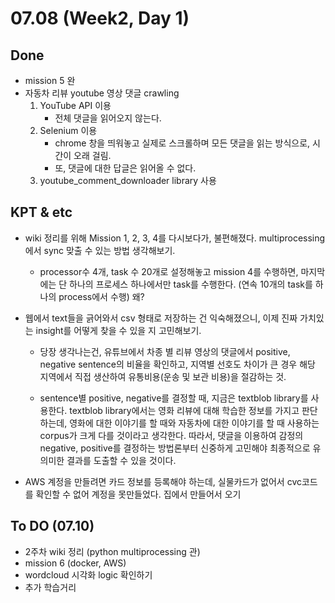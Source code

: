 # 07.08 (Week2, Day 1)

## Done
- mission 5 완
- 자동차 리뷰 youtube 영상 댓글 crawling
    1. YouTube API 이용
        - 전체 댓글을 읽어오지 않는다.
    2. Selenium 이용
        - chrome 창을 띄워놓고 실제로 스크롤하며 모든 댓글을 읽는 방식으로, 시간이 오래 걸림.
        - 또, 댓글에 대한 답글은 읽어올 수 없다. 
    3. youtube_comment_downloader library 사용


## KPT & etc
- wiki 정리를 위해 Mission 1, 2, 3, 4를 다시보다가, 불편해졌다. multiprocessing에서 sync 맞출 수 있는 방법 생각해보기. 
    - processor수 4개, task 수 20개로 설정해놓고 mission 4를 수행하면, 마지막에는 단 하나의 프로세스 하나에서만 task를 수행한다. (연속 10개의 task를 하나의 process에서 수행) 왜? 

- 웹에서 text들을 긁어와서 csv 형태로 저장하는 건 익숙해졌으니, 이제 진짜 가치있는 insight를 어떻게 찾을 수 있을 지 고민해보기.
    - 당장 생각나는건, 유튜브에서 차종 별 리뷰 영상의 댓글에서 positive, negative sentence의 비율을 확인하고, 지역별 선호도 차이가 큰 경우 해당 지역에서 직접 생산하여 유통비용(운송 및 보관 비용)을 절감하는 것.

    - sentence별 positive, negative를 결정할 때, 지금은 textblob library를 사용한다. textblob library에서는 영화 리뷰에 대해 학습한 정보를 가지고 판단하는데, 영화에 대한 이야기를 할 때와 자동차에 대한 이야기를 할 때 사용하는 corpus가 크게 다를 것이라고 생각한다. 따라서, 댓글을 이용하여 감정의 negative, positive를 결정하는 방법론부터 신중하게 고민해야 최종적으로 유의미한 결과를 도출할 수 있을 것이다. 

- AWS 계정을 만들려면 카드 정보를 등록해야 하는데, 실물카드가 없어서 cvc코드를 확인할 수 없어 계정을 못만들었다. 집에서 만들어서 오기

## To DO (07.10)
- 2주차 wiki 정리 (python multiprocessing 관)
- mission 6 (docker, AWS)
- wordcloud 시각화 logic 확인하기
- 추가 학습거리 